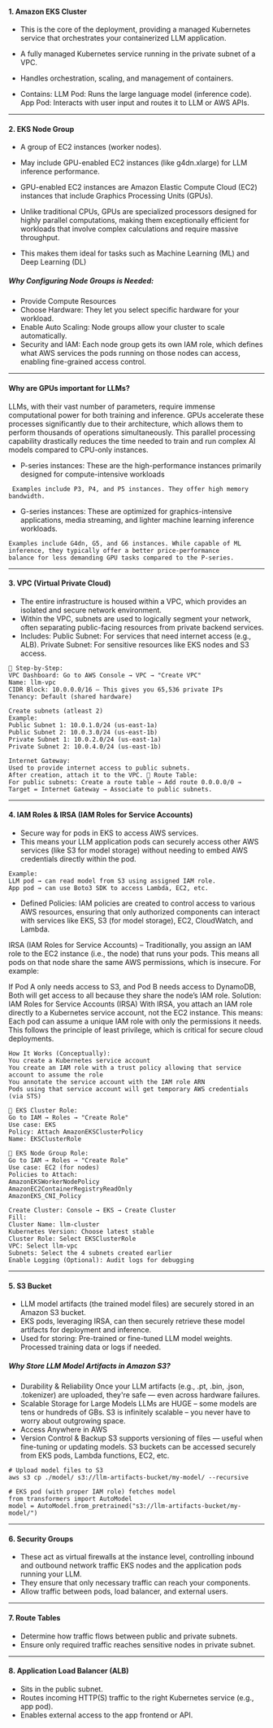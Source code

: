 ####  1. Amazon EKS Cluster
- This is the core of the deployment, providing a managed Kubernetes service that orchestrates your containerized
LLM application.
- A fully managed Kubernetes service running in the private subnet of a VPC.
- Handles orchestration, scaling, and management of containers.

- Contains:
LLM Pod: Runs the large language model (inference code).
App Pod: Interacts with user input and routes it to LLM or AWS APIs.
-----

####  2. EKS Node Group
- A group of EC2 instances (worker nodes).
- May include GPU-enabled EC2 instances (like g4dn.xlarge) for LLM inference performance.

- GPU-enabled EC2 instances are Amazon Elastic Compute Cloud (EC2) instances that include Graphics Processing Units (GPUs).
- Unlike traditional CPUs, GPUs are specialized processors designed for highly parallel computations, making them exceptionally
efficient for workloads that involve complex calculations and require massive throughput.
- This makes them ideal for tasks 
such as Machine Learning (ML) and Deep Learning (DL)

##### Why Configuring Node Groups is Needed:
- Provide Compute Resources
- Choose Hardware: They let you select specific hardware for your workload.
- Enable Auto Scaling: Node groups allow your cluster to scale automatically.
- Security and IAM: Each node group gets its own IAM role, which defines what AWS services the pods running on those nodes can access, enabling fine-grained access control.
 ------

#### Why are GPUs important for LLMs?
LLMs, with their vast number of parameters, require immense computational power for both training and inference. 
GPUs accelerate these processes significantly due to their architecture, which allows them to perform thousands of
operations simultaneously. This parallel processing capability drastically reduces the time needed to train and
run complex AI models compared to CPU-only instances.

- P-series instances: These are the high-performance instances primarily designed for compute-intensive workloads
```
 Examples include P3, P4, and P5 instances. They offer high memory bandwidth.
```
- G-series instances: These are optimized for graphics-intensive applications, media streaming, and lighter 
machine learning inference workloads.
```
Examples include G4dn, G5, and G6 instances. While capable of ML inference, they typically offer a better price-performance 
balance for less demanding GPU tasks compared to the P-series.
```
------

#### 3. VPC (Virtual Private Cloud)
- The entire infrastructure is housed within a VPC, which provides an isolated and secure network environment. 
- Within the VPC, subnets are used to logically segment your network, often separating public-facing resources
from private backend services.
- Includes:
Public Subnet: For services that need internet access (e.g., ALB).
Private Subnet: For sensitive resources like EKS nodes and S3 access.

```
🔹 Step-by-Step:
VPC Dashboard: Go to AWS Console → VPC → "Create VPC"
Name: llm-vpc
CIDR Block: 10.0.0.0/16 – This gives you 65,536 private IPs
Tenancy: Default (shared hardware)
```
```
Create subnets (atleast 2)
Example:
Public Subnet 1: 10.0.1.0/24 (us-east-1a)
Public Subnet 2: 10.0.3.0/24 (us-east-1b)
Private Subnet 1: 10.0.2.0/24 (us-east-1a)
Private Subnet 2: 10.0.4.0/24 (us-east-1b)
```
```
Internet Gateway:
Used to provide internet access to public subnets.
After creation, attach it to the VPC. 🔹 Route Table:
For public subnets: Create a route table → Add route 0.0.0.0/0 → Target = Internet Gateway → Associate to public subnets.
```
------

#### 4. IAM Roles & IRSA (IAM Roles for Service Accounts)
- Secure way for pods in EKS to access AWS services.
- This means your LLM application pods can securely access other AWS services (like S3 for model storage) without needing
to embed AWS credentials directly within the pod.
```
Example:
LLM pod → can read model from S3 using assigned IAM role.
App pod → can use Boto3 SDK to access Lambda, EC2, etc.
```
- Defined Policies: IAM policies are created to control access to various AWS resources, ensuring that only authorized 
components can interact with services like EKS, S3 (for model storage), EC2, CloudWatch, and Lambda.

 IRSA (IAM Roles for Service Accounts) – Traditionally, you assign an IAM role to the EC2 instance (i.e., the node) that runs your pods. This means all pods on that node share the same AWS permissions, which is insecure.
For example:

If Pod A only needs access to S3, and Pod B needs access to DynamoDB,
Both will get access to all because they share the node’s IAM role.
Solution: IAM Roles for Service Accounts (IRSA) With IRSA, you attach an IAM role directly to a Kubernetes service account, not the EC2 instance.
This means: Each pod can assume a unique IAM role with only the permissions it needs. This follows the principle of least privilege, which is critical for secure cloud deployments.

```
How It Works (Conceptually):
You create a Kubernetes service account
You create an IAM role with a trust policy allowing that service account to assume the role
You annotate the service account with the IAM role ARN
Pods using that service account will get temporary AWS credentials (via STS)

```
```
🔹 EKS Cluster Role:
Go to IAM → Roles → "Create Role"
Use case: EKS
Policy: Attach AmazonEKSClusterPolicy
Name: EKSClusterRole
```
```
🔹 EKS Node Group Role:
Go to IAM → Roles → "Create Role"
Use case: EC2 (for nodes)
Policies to Attach:
AmazonEKSWorkerNodePolicy
AmazonEC2ContainerRegistryReadOnly
AmazonEKS_CNI_Policy
```
```
Create Cluster: Console → EKS → Create Cluster
Fill:
Cluster Name: llm-cluster
Kubernetes Version: Choose latest stable
Cluster Role: Select EKSClusterRole
VPC: Select llm-vpc
Subnets: Select the 4 subnets created earlier
Enable Logging (Optional): Audit logs for debugging
```

------
####  5. S3 Bucket
- LLM model artifacts (the trained model files) are securely stored in an Amazon S3 bucket.
- EKS pods, leveraging IRSA, can then securely retrieve these model artifacts for deployment and inference.
- Used for storing:
Pre-trained or fine-tuned LLM model weights.
Processed training data or logs if needed.

##### Why Store LLM Model Artifacts in Amazon S3?
- Durability & Reliability Once your LLM artifacts (e.g., .pt, .bin, .json, .tokenizer) are uploaded, they're safe — even across hardware failures.
- Scalable Storage for Large Models LLMs are HUGE – some models are tens or hundreds of GBs. S3 is infinitely scalable – you never have to worry about outgrowing space.
- Access Anywhere in AWS
- Version Control & Backup S3 supports versioning of files — useful when fine-tuning or updating models. S3 buckets can be accessed securely from EKS pods, Lambda functions, EC2, etc.

```
# Upload model files to S3
aws s3 cp ./model/ s3://llm-artifacts-bucket/my-model/ --recursive

# EKS pod (with proper IAM role) fetches model
from transformers import AutoModel
model = AutoModel.from_pretrained("s3://llm-artifacts-bucket/my-model/")
``` 
------

#### 6. Security Groups
- These act as virtual firewalls at the instance level, controlling inbound and outbound network traffic EKS nodes and 
the application pods running your LLM.
- They ensure that only necessary traffic can reach your components.
- Allow traffic between pods, load balancer, and external users.

-----

#### 7. Route Tables
- Determine how traffic flows between public and private subnets.
- Ensure only required traffic reaches sensitive nodes in private subnet.
-----

#### 8. Application Load Balancer (ALB)
- Sits in the public subnet.
- Routes incoming HTTP(S) traffic to the right Kubernetes service (e.g., app pod).
- Enables external access to the app frontend or API.
